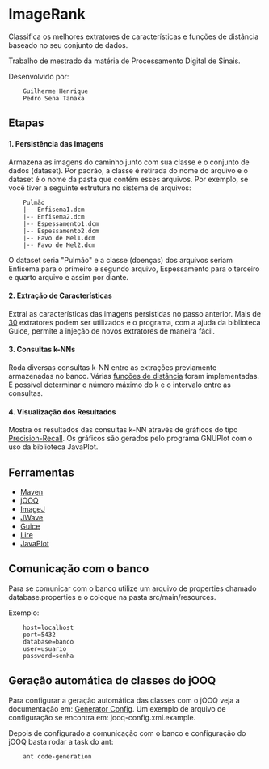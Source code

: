 # ImageRank

Classifica os melhores extratores de características e funções de distância baseado no seu conjunto de dados.

Trabalho de mestrado da matéria de Processamento Digital de Sinais.

Desenvolvido por:
    
        Guilherme Henrique
        Pedro Sena Tanaka
        
## Etapas

#### 1. Persistência das Imagens

Armazena as imagens do caminho junto com sua classe e o conjunto de dados (dataset).
Por padrão, a classe é retirada do nome do arquivo e o dataset é o nome da pasta que contém esses arquivos.
Por exemplo, se você tiver a seguinte estrutura no sistema de arquivos:

    	Pulmão
    	|-- Enfisema1.dcm
    	|-- Enfisema2.dcm
    	|-- Espessamento1.dcm
    	|-- Espessamento2.dcm
    	|-- Favo de Mel1.dcm
    	|-- Favo de Mel2.dcm

O dataset seria "Pulmão" e a classe (doenças) dos arquivos seriam Enfisema para o primeiro e segundo arquivo, Espessamento para o terceiro e quarto arquivo e assim por diante.

#### 2. **Extração de Características**

Extrai as características das imagens persistidas no passo anterior.
Mais de [30](https://github.com/gjhenrique/image-wavelet/blob/0ee87bb4a81f732ba0d25aa5a55a2157f0cce6d8/sql/seeds.sql) extratores podem ser utilizados 
e o programa, com a ajuda da biblioteca Guice, permite a injeção de novos extratores de maneira fácil.

#### 3. **Consultas k-NNs**

Roda diversas consultas k-NN entre as extrações previamente armazenadas no banco.
Várias [funções de distância](https://github.com/gjhenrique/image-wavelet/blob/master/sql/seeds.sql) foram implementadas.
É possível determinar o número máximo do k e o intervalo entre as consultas.

#### 4. **Visualização dos Resultados**

Mostra os resultados das consultas k-NN através de gráficos do tipo [Precision-Recall]([https://en.wikipedia.org/wiki/Precision_and_recall).
Os gráficos são gerados pelo programa GNUPlot com o uso da biblioteca JavaPlot.

## Ferramentas
* [Maven](https://maven.apache.org/)
* [jOOQ](http://www.jooq.org)
* [ImageJ](https://imagej.nih.gov/ij)
* [JWave](https://github.com/pedro-stanaka/JWave)
* [Guice](https://github.com/google/guice)
* [Lire](http://www.lire-project.net/)
* [JavaPlot](http://javaplot.panayotis.com/)

## Comunicação com o banco
Para se comunicar com o banco utilize um arquivo de properties chamado database.properties
e o coloque na pasta src/main/resources.

Exemplo:
        
        host=localhost
        port=5432
        database=banco
        user=usuario
        password=senha


## Geração automática de classes do jOOQ

Para configurar a geração automática das classes com o jOOQ veja a documentação em: [Generator Config](http://www.jooq.org/doc/3.3/manual/code-generation/codegen-configuration).
Um exemplo de arquivo de configuração se encontra em: jooq-config.xml.example.

Depois de configurado a comunicação com o banco e configuração do jOOQ basta rodar a task do ant:

		ant code-generation
